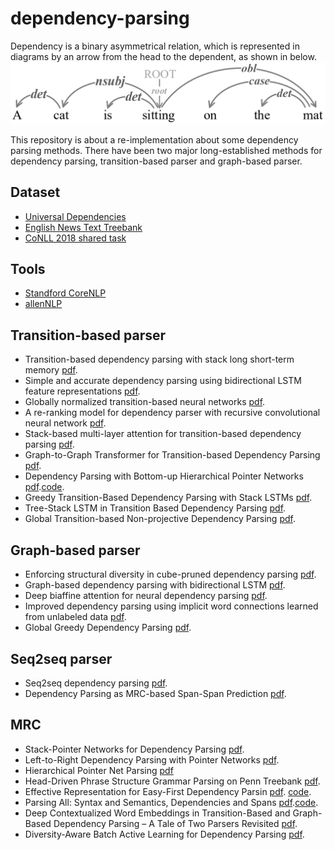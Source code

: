 # dependency-parsing
Dependency is a binary asymmetrical relation, which is represented in diagrams by an arrow from the head to the dependent, as shown in below. 
![metrics](./dependency.png)


This repository is about a re-implementation about some dependency parsing methods.
There have been two major long-established methods for dependency parsing, transition-based parser and graph-based parser.


## Dataset
* [Universal Dependencies](https://universaldependencies.org/)
* [English News Text Treebank](https://catalog.ldc.upenn.edu/LDC2015T13)
* [CoNLL 2018 shared task]()

## Tools
* [Standford CoreNLP](https://aclanthology.org/P14-5010.pdf)
* [allenNLP](http://docs.allennlp.org/v0.9.0/api/allennlp.models.biaffine_dependency_parser.html)


## Transition-based parser
* Transition-based dependency parsing with stack long short-term memory [pdf](https://aclanthology.org/P15-1033.pdf).
* Simple and accurate dependency parsing using bidirectional LSTM feature representations [pdf](https://transacl.org/ojs/index.php/tacl/article/view/885).
* Globally normalized transition-based neural networks [pdf](https://aclanthology.org/P16-1231.pdf).
* A re-ranking model for dependency parser with recursive convolutional neural network [pdf](https://aclanthology.org/P15-1112.pdf).
* Stack-based multi-layer attention for transition-based dependency parsing [pdf](https://aclanthology.org/D17-1175.pdf).
* Graph-to-Graph Transformer for Transition-based Dependency Parsing [pdf](https://aclanthology.org/2020.findings-emnlp.294.pdf).
* Dependency Parsing with Bottom-up Hierarchical Pointer Networks [pdf](https://arxiv.org/abs/2105.09611).[code](https://github.com/alirezamshi/G2GTr).
* Greedy Transition-Based Dependency Parsing with Stack LSTMs [pdf](https://doi.org/10.1162/COLI_a_00285).
* Tree-Stack LSTM in Transition Based Dependency Parsing [pdf](https://aclanthology.org/K18-2012.pdf).
* Global Transition-based Non-projective Dependency Parsing [pdf](https://aclanthology.org/P18-1248.pdf).


## Graph-based parser
* Enforcing structural diversity in cube-pruned dependency parsing [pdf](https://aclanthology.org/P14-2107.pdf).
* Graph-based dependency parsing with bidirectional LSTM [pdf](https://aclanthology.org/P16-1218.pdf).
* Deep biaffine attention for neural dependency parsing [pdf](https://arxiv.org/pdf/1611.01734.pdf). 
* Improved dependency parsing using implicit word connections learned from unlabeled data [pdf](https://aclanthology.org/D18-1311.pdf).
* Global Greedy Dependency Parsing [pdf](https://ojs.aaai.org//index.php/AAAI/article/view/6348).

## Seq2seq parser
* Seq2seq dependency parsing [pdf](https://aclanthology.org/C18-1271.pdf).
* Dependency Parsing as MRC-based Span-Span Prediction [pdf](https://arxiv.org/abs/2105.07654).

## MRC
* Stack-Pointer Networks for Dependency Parsing  [pdf](https://aclanthology.org/P18-1130.pdf).
* Left-to-Right Dependency Parsing with Pointer Networks  [pdf](https://aclanthology.org/N19-1076.pdf).
* Hierarchical Pointer Net Parsing [pdf](https://aclanthology.org/D19-1093.pdf)
* Head-Driven Phrase Structure Grammar Parsing on Penn Treebank  [pdf](https://aclanthology.org/P19-1230.pdf).
* Effective Representation for Easy-First Dependency Parsin [pdf](https://link.springer.com/content/pdf/10.1007%2F978-3-030-29908-8_28.pdf). [code](https://github.com/bcmi220/erefdp).
* Parsing All: Syntax and Semantics, Dependencies and Spans [pdf](https://aclanthology.org/2020.findings-emnlp.398.pdf).[code](https://github.com/DoodleJZ/ParsingAll).
* Deep Contextualized Word Embeddings in Transition-Based and Graph-Based Dependency Parsing – A Tale of Two Parsers Revisited [pdf](https://arxiv.org/pdf/1908.07397.pdf).
* Diversity-Aware Batch Active Learning for Dependency Parsing [pdf](https://aclanthology.org/2021.naacl-main.207.pdf).
